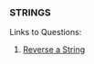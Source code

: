 ### STRINGS

Links to Questions:

1. [Reverse a String](https://practice.geeksforgeeks.org/problems/reverse-a-string/1)
